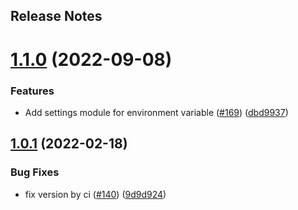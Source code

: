 Release Notes
---

# [1.1.0](https://github.com/thegraphnetwork/epigraphhub_py/compare/1.0.1...1.1.0) (2022-09-08)


### Features

* Add settings module for environment variable ([#169](https://github.com/thegraphnetwork/epigraphhub_py/issues/169)) ([dbd9937](https://github.com/thegraphnetwork/epigraphhub_py/commit/dbd9937301a9e088ce1875d428e60431e95c7ccc))

## [1.0.1](https://github.com/thegraphnetwork/epigraphhub_py/compare/1.0.0...1.0.1) (2022-02-18)


### Bug Fixes

* fix version by ci ([#140](https://github.com/thegraphnetwork/epigraphhub_py/issues/140)) ([9d9d924](https://github.com/thegraphnetwork/epigraphhub_py/commit/9d9d924ca5966ed8b17688f8bf4f1068b4aa6c18))
